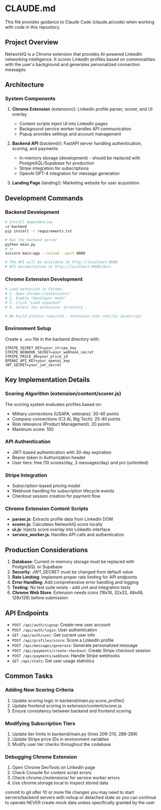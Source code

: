 # CLAUDE.md

This file provides guidance to Claude Code (claude.ai/code) when working with code in this repository.

## Project Overview

NetworkIQ is a Chrome extension that provides AI-powered LinkedIn networking intelligence. It scores LinkedIn profiles based on commonalities with the user's background and generates personalized connection messages.

## Architecture

### System Components
1. **Chrome Extension** (extension/): LinkedIn profile parser, scorer, and UI overlay
   - Content scripts inject UI into LinkedIn pages
   - Background service worker handles API communication
   - Popup provides settings and account management

2. **Backend API** (backend/): FastAPI server handling authentication, scoring, and payments
   - In-memory storage (development) - should be replaced with PostgreSQL/Supabase for production
   - Stripe integration for subscriptions
   - OpenAI GPT-4 integration for message generation

3. **Landing Page** (landing/): Marketing website for user acquisition

## Development Commands

### Backend Development
```bash
# Install dependencies
cd backend
pip install -r requirements.txt

# Run the backend server
python main.py
# or
uvicorn main:app --reload --port 8000

# The API will be available at http://localhost:8000
# API documentation at http://localhost:8000/docs
```

### Chrome Extension Development
```bash
# Load extension in Chrome:
# 1. Open chrome://extensions/
# 2. Enable "Developer mode"
# 3. Click "Load unpacked"
# 4. Select the extension/ directory

# No build process required - extension uses vanilla JavaScript
```

### Environment Setup
Create a `.env` file in the backend directory with:
```
STRIPE_SECRET_KEY=your_stripe_key
STRIPE_WEBHOOK_SECRET=your_webhook_secret
STRIPE_PRICE_ID=your_price_id
OPENAI_API_KEY=your_openai_key
JWT_SECRET=your_jwt_secret
```

## Key Implementation Details

### Scoring Algorithm (extension/content/scorer.js)
The scoring system evaluates profiles based on:
- Military connections (USAFA, veterans): 30-40 points
- Company connections (C3 AI, Big Tech): 25-40 points
- Role relevance (Product Management): 20 points
- Maximum score: 100

### API Authentication
- JWT-based authentication with 30-day expiration
- Bearer token in Authorization header
- User tiers: free (10 scores/day, 3 messages/day) and pro (unlimited)

### Stripe Integration
- Subscription-based pricing model
- Webhook handling for subscription lifecycle events
- Checkout session creation for payment flow

### Chrome Extension Content Scripts
- **parser.js**: Extracts profile data from LinkedIn DOM
- **scorer.js**: Calculates NetworkIQ score locally
- **ui.js**: Injects score overlay into LinkedIn interface
- **service_worker.js**: Handles API calls and authentication

## Production Considerations

1. **Database**: Current in-memory storage must be replaced with PostgreSQL or Supabase
2. **Security**: JWT_SECRET must be changed from default value
3. **Rate Limiting**: Implement proper rate limiting for API endpoints
4. **Error Handling**: Add comprehensive error handling and logging
5. **Testing**: No test suite exists - add unit and integration tests
6. **Chrome Web Store**: Extension needs icons (16x16, 32x32, 48x48, 128x128) before submission

## API Endpoints

- `POST /api/auth/signup`: Create new user account
- `POST /api/auth/login`: User authentication
- `GET /api/auth/user`: Get current user info
- `POST /api/profiles/score`: Score a LinkedIn profile
- `POST /api/messages/generate`: Generate personalized message
- `POST /api/payments/create-checkout`: Create Stripe checkout session
- `POST /api/payments/webhook`: Handle Stripe webhooks
- `GET /api/stats`: Get user usage statistics

## Common Tasks

### Adding New Scoring Criteria
1. Update scoring logic in backend/main.py:score_profile()
2. Update frontend scoring in extension/content/scorer.js
3. Ensure consistency between backend and frontend scoring

### Modifying Subscription Tiers
1. Update tier limits in backend/main.py (lines 209-210, 288-289)
2. Update Stripe price IDs in environment variables
3. Modify user tier checks throughout the codebase

### Debugging Chrome Extension
1. Open Chrome DevTools on LinkedIn page
2. Check Console for content script errors
3. Check chrome://extensions/ for service worker errors
4. Use chrome.storage.local to inspect stored data

commit to git after 10 or more file changes
you may need to start servers/backend servers with nohup or detached state so you can continue to operate
NEVER create mock data unless specifically granted by the user 